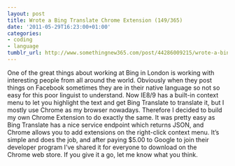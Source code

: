 ```yaml
---
layout: post
title: Wrote a Bing Translate Chrome Extension (149/365)
date: '2011-05-29T16:23:00+01:00'
categories:
- coding
- language
tumblr_url: http://www.somethingnew365.com/post/44286009215/wrote-a-bing-translate-chrome-extension-14936
---
```

One of the great things about working at Bing in London is working with interesting people from all around the world. Obviously when they post things on Facebook sometimes they are in their native language so not so easy for this poor linguist to understand.
Now IE8/9 has a built-in context menu to let you highlight the text and get Bing Translate to translate it, but I mostly use Chrome as my browser nowadays. Therefore I decided to build my own Chrome Extension to do exactly the same.
It was pretty easy as Bing Translate has a nice service endpoint which returns JSON, and Chrome allows you to add extensions on the right-click context menu.
It’s simple and does the job, and after paying $5.00 to Google to join their developer program I’ve shared it for everyone to download on the Chrome web store.
If you give it a go, let me know what you think.
